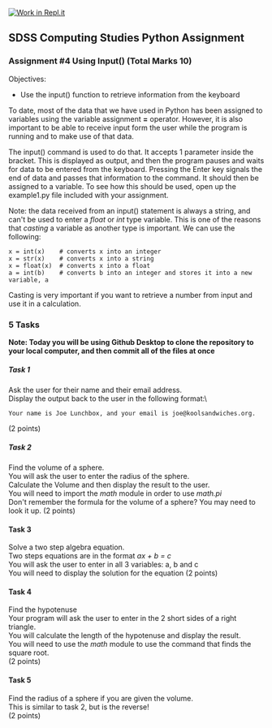 [![Work in Repl.it](https://classroom.github.com/assets/work-in-replit-14baed9a392b3a25080506f3b7b6d57f295ec2978f6f33ec97e36a161684cbe9.svg)](https://classroom.github.com/online_ide?assignment_repo_id=3212584&assignment_repo_type=AssignmentRepo)
## SDSS Computing Studies Python Assignment
### Assignment #4 Using Input() (Total Marks 10)

Objectives:
* Use the input() function to retrieve information from the keyboard

To date, most of the data that we have used in Python has been assigned to variables using the variable assignment **=** operator.  However, it is also important to be able to receive input form the user while the program is running and to make use of that data. 

The input() command is used to do that.  It accepts 1 parameter inside the bracket. This is displayed as output, and then the program pauses and waits for data to be entered from the keyboard.  Pressing the Enter key signals the end of data and passes that information to the command.  It should then be assigned to a variable.  To see how this should be used, open up the example1.py file included with your assignment.

Note: the data received from an input() statement is always a string, and can't be used to enter a *float* or *int* type variable.  This is one of the reasons that *casting* a variable as another type is important.  We can use the following:

```
x = int(x)    # converts x into an integer
x = str(x)    # converts x into a string
x = float(x)  # converts x into a float
a = int(b)    # converts b into an integer and stores it into a new variable, a
```

Casting is very important if you want to retrieve a number from input and use it in a calculation.

### 5 Tasks

**Note: Today you will be using Github Desktop to clone the repository to your local computer, and then
commit all of the files at once**

##### Task 1
Ask the user for their name and their email address.\
Display the output back to the user in the following format:\
```
Your name is Joe Lunchbox, and your email is joe@koolsandwiches.org.
```
(2 points) 

##### Task 2
Find the volume of a sphere.\
You will ask the user to enter the radius of the sphere.\
Calculate the Volume and then display the result to the user.\
You will need to import the *math* module in order to use *math.pi*\
Don't remember the formula for the volume of a sphere? You may need to look it up.
(2 points)

#### Task 3
Solve a two step algebra equation.\
Two steps equations are in the format *ax + b = c*\
You will ask the user to enter in all 3 variables: a, b and c\
You will need to display the solution for the equation
(2 points)

#### Task 4
Find the hypotenuse\
Your program will ask the user to enter in the 2 short sides of a right triangle.\
You will calculate the length of the hypotenuse and display the result.\
You will need to use the *math* module to use the command that finds the square root.\
(2 points)

#### Task 5
Find the radius of a sphere if you are given the volume.\
This is similar to task 2, but is the reverse!\
(2 points)

